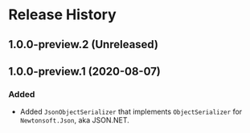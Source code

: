 # Release History

## 1.0.0-preview.2 (Unreleased)


## 1.0.0-preview.1 (2020-08-07)

### Added

- Added `JsonObjectSerializer` that implements `ObjectSerializer` for `Newtonsoft.Json`, aka JSON.NET.
